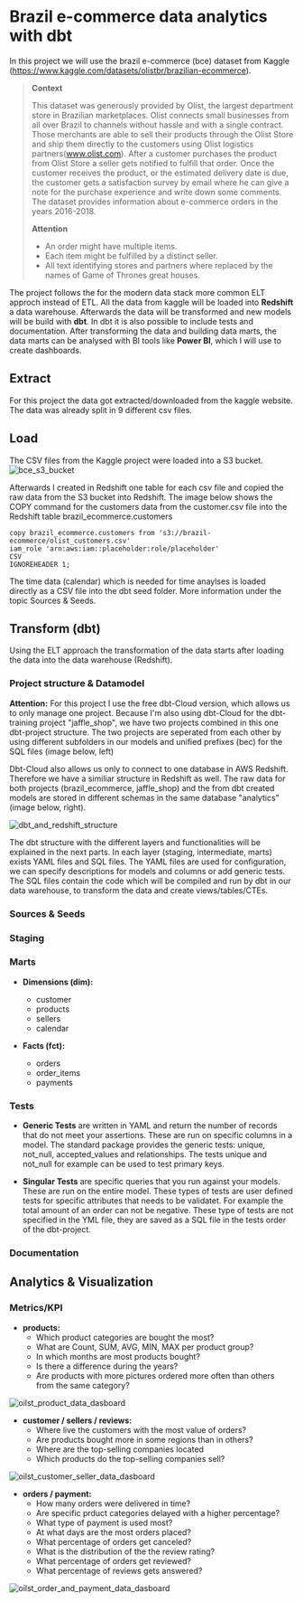 # Brazil e-commerce data analytics with dbt

In this project we will use the brazil e-commerce (bce) dataset from Kaggle (https://www.kaggle.com/datasets/olistbr/brazilian-ecommerce).

>**Context**
>
>This dataset was generously provided by Olist, the largest department store in Brazilian marketplaces. Olist connects small businesses from all over Brazil to channels without hassle and with a single contract. Those merchants are able to sell their products through the Olist Store and ship them directly to the customers using Olist logistics partners(www.olist.com). After a customer purchases the product from Olist Store a seller gets notified to fulfill that order. Once the customer receives the product, or the estimated delivery date is due, the customer gets a satisfaction survey by email where he can give a note for the purchase experience and write down some comments. The dataset provides information about e-commerce orders in the years 2016-2018. 
>
>**Attention**
>- An order might have multiple items.
>- Each item might be fulfilled by a distinct seller.
>- All text identifying stores and partners where replaced by the names of Game of Thrones great houses.

The project follows the for the modern data stack more common ELT approch instead of ETL. All the data from kaggle will be loaded into **Redshift** a data warehouse. 
Afterwards the data will be transformed and new models will be build with **dbt**. In dbt it is also possible to include tests and documentation. After transforming the data and building data marts, the data marts can be analysed with BI tools like **Power BI**, which I will use to create dashboards.


## Extract
For this project the data got extracted/downloaded from the kaggle website. The data was already split in 9 different csv files.

## Load
The CSV files from the Kaggle project were loaded into a S3 bucket.
![bce_s3_bucket](https://user-images.githubusercontent.com/63445819/222436537-3ce9752a-f2be-4fb4-82a7-a18f1ab765bb.png)

Afterwards I created in Redshift one table for each csv file and copied the raw data from the S3 bucket into Redshift. The image below shows the COPY command for the customers data from the customer.csv file into the Redshift table brazil_ecommerce.customers
```
copy brazil_ecommerce.customers from 's3://brazil-ecommerce/olist_customers.csv' 
iam_role 'arn:aws:iam::placeholder:role/placeholder'
CSV
IGNOREHEADER 1;
```

The time data (calendar) which is needed for time anaylses is loaded directly as a CSV file into the dbt seed folder. 
More information under the topic Sources & Seeds.

## Transform (dbt)
Using the ELT approach the transformation of the data starts after loading the data into the data warehouse (Redshift).

### Project structure & Datamodel

**Attention:** For this project I use the free dbt-Cloud version, which allows us to only manage one project. 
Because I'm also using dbt-Cloud for the dbt-training project "jaffle_shop", we have two projects combined in this one dbt-project structure. 
The two projects are seperated from each other by using different subfolders in our models and unified prefixes (bec) for the SQL files (image below, left)

Dbt-Cloud also allows us only to connect to one database in AWS Redshift. Therefore we have a similiar structure in Redshift as well. The raw data for both projects (brazil_ecommerce, jaffle_shop) and the from dbt created models are stored in different schemas in the same database "analytics" (image below, right).

![dbt_and_redshift_structure](https://user-images.githubusercontent.com/63445819/222439077-4c4aef58-7acb-4fc2-9df6-2e415ea451b8.png)

The dbt structure with the different layers and functionalities will be explained in the next parts. In each layer (staging, intermediate, marts) exists YAML files and SQL files. The YAML files are used for configuration, we can specify descriptions for models and columns or add generic tests. The SQL files contain the code which will be compiled and run by dbt in our data warehouse, to transform the data and create views/tables/CTEs.

### Sources & Seeds

### Staging

### Marts
- **Dimensions (dim):**
	- customer
	- products
	- sellers
	- calendar

- **Facts (fct):** 
	- orders
    - order_items
	- payments

### Tests
- **Generic Tests**
are written in YAML and return the number of records that do not meet your assertions. These are run on specific columns in a model. The standard package provides the generic tests: unique, not_null, accepted_values and relationships. The tests unique and not_null for example can be used to test primary keys.


- **Singular Tests**
are specific queries that you run against your models. These are run on the entire model. These types of tests are user defined tests for specific attributes that needs to be validatet. For example the total amount of an order can not be negative. These type of tests are not specified in the YML file, they are saved as a SQL file in the tests order of the dbt-project.


### Documentation

## Analytics & Visualization 

### Metrics/KPI

- **products:**
	- Which product categories are bought the most?
	- What are Count, SUM, AVG, MIN, MAX per product group?
	- In which months are most products bought? 
	- Is there a difference during the years?
	- Are products with more pictures ordered more often than others from the same category?

![oilst_product_data_dasboard](https://user-images.githubusercontent.com/63445819/222457102-2825a6ae-2a1c-4f38-9626-337bf6fc62d8.png)

- **customer / sellers / reviews:**
	- Where live the customers with the most value of orders?
	- Are products bought more in some regions than in others?
	- Where are the top-selling companies located
	- Which products do the top-selling companies sell?

![oilst_customer_seller_data_dasboard](https://user-images.githubusercontent.com/63445819/222457149-ed6b2fef-2239-444c-995d-3e2e99d92a54.png)


- **orders / payment:**
	- How many orders were delivered in time?
	- Are specific prduct categories delayed with a higher percentage?
	- What type of payment is used most?
	- At what days are the most orders placed?
	- What percentage of orders get canceled?
	- What is the distribution of the the review rating?
	- What percentage of orders get reviewed?
	- What percentage of reviews gets answered?

![oilst_order_and_payment_data_dasboard](https://user-images.githubusercontent.com/63445819/222457184-3f86e1c2-7644-44d2-87b7-a5cd96e7e918.png)
	





